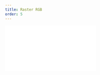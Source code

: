 ```yaml
---
title: Raster RGB
order: 5
---
```


<embed src="@/docs/common/source/raster/raster_rgb.md"></embed>
